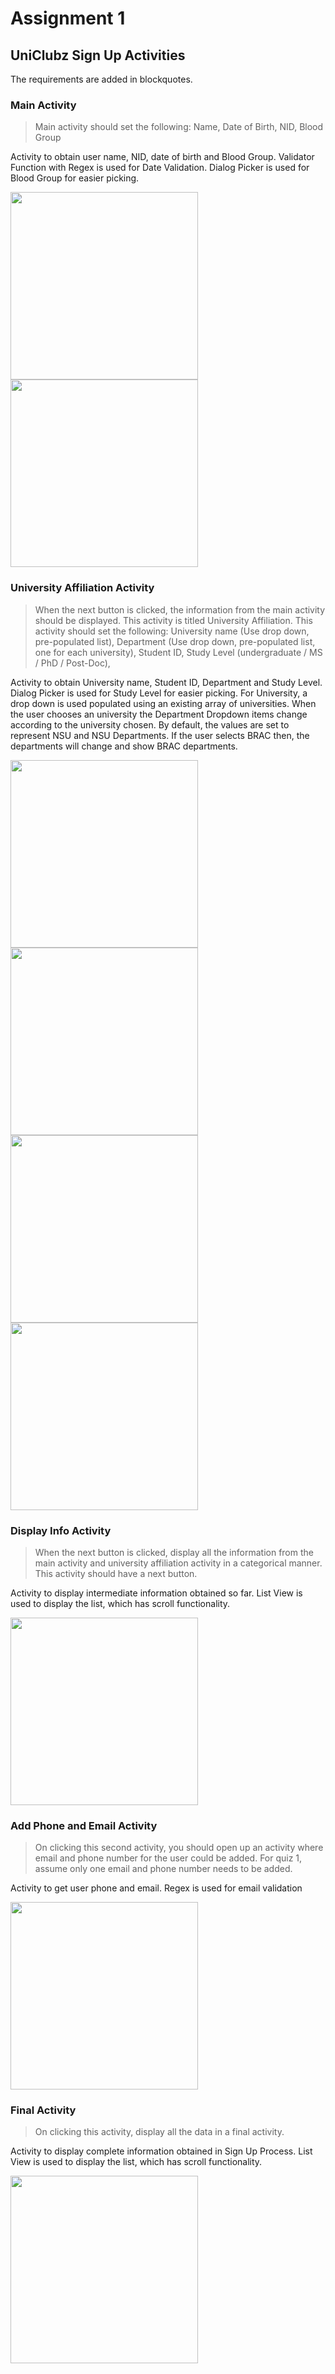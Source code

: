 
<!-- ![alt text](https://github.com/NSU-SU21-CSE486-1/1812048_SU21_CSE486_1/blob/main/Theory/Assignment/Assignment01/SS/MainActivity.png) -->

# Assignment 1
## UniClubz Sign Up Activities

The requirements are added in blockquotes.

### Main Activity

>Main activity should set the following: Name, Date of Birth, NID, Blood Group


  
Activity to obtain user name, NID, date of birth and Blood Group. Validator Function with Regex is used for Date Validation. Dialog Picker is used for Blood Group for easier picking.

<img src="https://github.com/NSU-SU21-CSE486-1/1812048_SU21_CSE486_1/blob/main/Theory/Assignment/Assignment01/SS/MainActivity.png" width="300"/>
<img src="https://github.com/NSU-SU21-CSE486-1/1812048_SU21_CSE486_1/blob/main/Theory/Assignment/Assignment01/SS/MainActivity2.png" width="300"/>

### University Affiliation Activity
> When the next button is clicked, the information from the main activity should be displayed. This activity is titled University Affiliation. This activity should set the following:
University name (Use drop down, pre-populated list),
Department (Use drop down, pre-populated list, one for each university),
Student ID,
Study Level (undergraduate / MS / PhD / Post-Doc),


Activity to obtain University name, Student ID, Department and Study Level. Dialog Picker is used for Study Level for easier picking. For University, a drop down is used populated using an existing array of universities. When the user chooses an university the Department Dropdown items change according to the university chosen. By default, the values are set to represent NSU and NSU Departments. If the user selects BRAC then, the departments will change and show BRAC departments.

<img src="https://github.com/NSU-SU21-CSE486-1/1812048_SU21_CSE486_1/blob/main/Theory/Assignment/Assignment01/SS/Uni1.png" width="300"/>
<img src="https://github.com/NSU-SU21-CSE486-1/1812048_SU21_CSE486_1/blob/main/Theory/Assignment/Assignment01/SS/Uni2.png" width="300"/>
<img src="https://github.com/NSU-SU21-CSE486-1/1812048_SU21_CSE486_1/blob/main/Theory/Assignment/Assignment01/SS/Uni3.png" width="300"/>
<img src="https://github.com/NSU-SU21-CSE486-1/1812048_SU21_CSE486_1/blob/main/Theory/Assignment/Assignment01/SS/Uni4.png" width="300"/>

### Display Info Activity
> When the next button is clicked, display all the information from the main activity and university affiliation activity in a categorical manner. This activity should have a next button.

Activity to display intermediate information obtained so far. List View is used to display the list, which has scroll functionality.

<img src="https://github.com/NSU-SU21-CSE486-1/1812048_SU21_CSE486_1/blob/main/Theory/Assignment/Assignment01/SS/DisplayInfo1.png" width="300"/>

### Add Phone and Email Activity
> On clicking this second activity, you should open up an activity where email and phone number for the user could be added. 
For quiz 1, assume only one email and phone number needs to be added. 

Activity to get user phone and email. Regex is used for email validation

<img src="https://github.com/NSU-SU21-CSE486-1/1812048_SU21_CSE486_1/blob/main/Theory/Assignment/Assignment01/SS/Emailphone.png" width="300"/>

### Final Activity
> On clicking this activity, display all the data in a final activity. 

Activity to display complete information obtained in Sign Up Process. List View is used to display the list, which has scroll functionality.

<img src="https://github.com/NSU-SU21-CSE486-1/1812048_SU21_CSE486_1/blob/main/Theory/Assignment/Assignment01/SS/Final.png" width="300"/>
